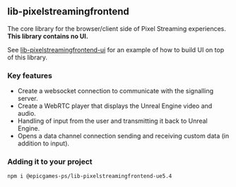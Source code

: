 ## lib-pixelstreamingfrontend

The core library for the browser/client side of Pixel Streaming experiences. **This library contains no UI.**

See [lib-pixelstreamingfrontend-ui](/Frontend/implementations/typescript) for an example of how to build UI on top of this library.

### Key features
- Create a websocket connection to communicate with the signalling server.
- Create a WebRTC player that displays the Unreal Engine video and audio.
- Handling of input from the user and transmitting it back to Unreal Engine.
- Opens a data channel connection sending and receiving custom data (in addition to input).

### Adding it to your project
`npm i @epicgames-ps/lib-pixelstreamingfrontend-ue5.4`


